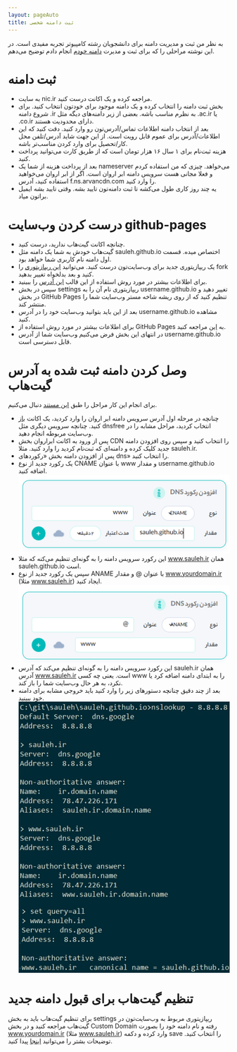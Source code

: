 ```yaml
---
layout: pageAuto
title: ثبت دامنه شخصی
---
```


به نظر من ثبت و مدیریت دامنه برای دانشجویان رشته کامپیوتر تجربه مفیدی است. در این نوشته مراحلی را که برای ثبت و مدیرت [دامنه خودم](http://sauleh.ir) انجام دادم توضیح می‌دهم. 

# ثبت دامنه
- به سایت nic.ir مراجعه کرده و یک اکانت درست کنید.
- بخش ثبت دامنه را انتخاب کرده و یک دامنه موجود برای خودتون انتخاب کنید. برای شروع دامنه .ir به نظرم مناسب باشه. بعضی از زیر دامنه‌های دیگه مثل .ac.ir یا .co.ir دارای محدودیت هستند. 
- بعد از انتخاب دامنه اطلاعات تماس/آدرس‌تون رو وارد کنید. دقت کنید که این اطلاعات/آدرس برای عموم قابل رویت است. از این جهت شاید آدرس/تلفن محل کار/تحصیل برای وارد کردن مناسب‌تر باشه.
- هزینه ثبت‌نام برای ۱ سال ۱۶ هزار تومان است که از طریق کارت می‌توانید پرداخت کنید.
- بعد از پرداخت هزینه از شما یک nameserver می‌خواهد. چیزی که من استفاده کردم و فعلا مجانی هست سرویس دامنه ابر اروان است. اگر از ابر اروان می‌خواهید استفاده کنید، آدرس f.ns.arvancdn.com را وارد کنید.
- یه چند روز کاری طول می‌کشه تا ثبت دامنه‌تون تایید بشه. وقتی تایید بشه ایمیل براتون میاد.

# درست کردن وب‌سایت github-pages
- چنانچه اکانت گیت‌هاب ندارید، درست کنید.
- گیت‌هاب خودش به شما یک دامنه مثل sauleh.github.io اختصاص میده. قسمت اول دامنه نام کاربری شما خواهد بود.
- یک ریپازیتوری جدید برای وب‌سایت‌تون درست کنید. می‌توانید [این ریپازیتوری](https://github.com/sauleh/personal_website_template) را fork کنید و بعد بدلخواه تغییر بدهید.
- برای اطلاعات بیشتر در مورد روش استفاده از این قالب [این آدرس](https://mmistakes.github.io/minimal-mistakes/) را  ببینید.
- سپس در بخش settings ریپازیتوری نام آن را به username.github.io تغییر دهید و در بخش GitHub Pages تنظیم کنید که از روی ریشه شاخه مستر وب‌سایت شما را منتشر کند.
- بعد از این باید بتوانید وب‌سایت خود را در آدرس username.github.io مشاهده کنید.
- برای اطلاعات بیشتر در مورد روش استفاده از GitHub Pages به [این](https://pages.github.com/) مراجعه کنید.
- در انتهای این بخش فرض می‌کنیم وب‌سایت شما از آدرس username.github.io قابل دسترسی است.

# وصل کردن دامنه ثبت شده به آدرس گیت‌هاب
برای انجام این کار مراحل را طبق [این مستند](https://docs.github.com/en/github/working-with-github-pages/managing-a-custom-domain-for-your-github-pages-site#configuring-a-subdomain) دنبال می‌کنیم.
- چنانچه در مرحله اول آدرس سرویس دامنه ابر اروان را وارد کردید، یک اکانت [باز](https://naccounts.arvancloud.com/register?lang=fa) کنید. چنانچه سرویس دیگری مثل dnsfree انتخاب کردید، مراحل مشابه را در وب‌سایت مربوطه انجام دهید.
- پس از ورود به اکانت ابراروان بخش CDN را انتخاب کنید و سپس روی افزودن دامنه جدید کلیک کرده و دامنه‌ای که ثبت‌نام کردید را وارد کنید. مثلا sauleh.ir.
- پس از افزودن دامنه بخش «رکورد‌های dns» را انتخاب کنید.
- یک رکورد جدید از نوع CNAME با عنوان www و مقدار username.github.io اضافه کنید.
  ![افزودن دامنه](../assets/blogs/dns_new_cname.jpg)
- این رکورد سرویس دامنه را به گونه‌ای تنظیم می‌کنه که مثلا www.sauleh.ir همان sauleh.github.io است.
- سپس یک رکورد جدید از نوع ANAME با عنوان @ و مقدار www.yourdomain.ir (مثلا www.sauleh.ir) ایجاد کنید. 
  ![افزودن دامنه](../assets/blogs/dns_new_aname.jpg)
- این رکورد سرویس دامنه را به گونه‌ای تنظیم می‌کند که آدرس sauleh.ir همان آدرس www.sauleh.ir است. یعنی چه کسی www را به ابتدای دامنه اضافه کرد یا نکرد، به هر حال وب‌سایت شما را باز کند.
- بعد از چند دقیق چنانچه دستور‌های زیر را وارد کنید باید خروجی مشابه برای دامنه خود ببینید.
  ![افزودن دامنه](../assets/blogs/dns_lookup.jpg)

# تنظیم گیت‌هاب برای قبول دامنه جدید
برای تنظیم گیت‌هاب باید به بخش settings ریپازیتوری مربوط به وب‌سایت‌تون در گیت‌هاب مراجعه کنید و در بخش Custom Domain رفته و نام دامنه خود را بصورت www.yourdomain.ir (مثلا www.sauleh.ir) وارد کرده و دکمه save را انتخاب کنید. توضیحات بشتر را می‌توانید [اینجا](https://docs.github.com/en/github/working-with-github-pages/managing-a-custom-domain-for-your-github-pages-site#configuring-a-subdomain) پیدا کنید.